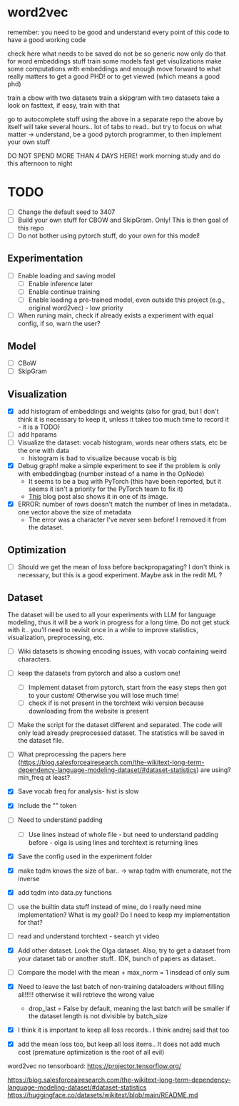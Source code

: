 # word2vec

remember: you need to be good and understand every point of this code to have a good working code


check here what needs to be saved
do not be so generic now
only do that for word embeddings stuff
train some models fast
get visulizations
make some computations with embeddings and enough
move forward to what really matters to get a good PHD! or to get viewed (which means a good phd)


train a cbow with two datasets
train a skipgram with two datasets
take a look on fasttext, if easy, train with that

go to autocomplete stuff using the above in a separate repo
the above by itself will take several hours..
lot of tabs to read.. but try to focus on what matter -> understand, be a good pytorch programmer, to then implement your own stuff


DO NOT SPEND MORE THAN 4 DAYS HERE!
work morning
study and do this afternoon to night

# TODO

- [ ] Change the default seed to 3407 
- [ ] Build your own stuff for CBOW and SkipGram. Only! This is then goal of this repo
 - [ ] Do not bother using pytorch stuff, do your own for this model! 

## Experimentation

- [ ] Enable loading and saving model
    - [ ] Enable inference later
    - [ ] Enable continue training
    - [ ] Enable loading a pre-trained model, even outside this project (e.g., original word2vec) - low priority
- [ ] When runing main, check if already exists a experiment with equal config, if so, warn the user?

## Model

- [ ] CBoW
- [ ] SkipGram

## Visualization
- [x] add histogram of embeddings and weights (also for grad, but I don't think it is necessary to keep it, unless it takes too much time to record it - it is a TODO)
- [ ] add hparams
- [ ] Visualize the dataset: vocab histogram, words near others stats, etc be the one with data
    - histogram is bad to visualize because vocab is big
- [x] Debug graph! make a simple experiment to see if the problem is only with embeddingbag (number instead of a name in the OpNode)
    - It seems to be a bug with PyTorch (this have been reported, but it seems it isn't a priority for the PyTorch team to fix it)
    - [This](https://towardsdatascience.com/a-complete-guide-to-using-tensorboard-with-pytorch-53cb2301e8c3) blog post also shows it in one of its image.
- [x] ERROR: number of rows doesn't match the number of lines in metadata.. one vector above the size of metadata
    - The error was a <BOM> character I've never seen before! I removed it from the dataset. 

## Optimization

- [ ] Should we get the mean of loss before backpropagating? I don't think is necessary, but this is a good experiment. Maybe ask in the redit ML ?

## Dataset

The dataset will be used to all your experiments with LLM for language modeling, thus it will be a work in progress for a long time.
Do not get stuck with it.. you'll need to revisit once in a while to improve statistics, visualization, preprocessing, etc.

- [ ] Wiki datasets is showing encoding issues, with vocab containing weird characters.

- [ ] keep the datasets from pytorch and also a custom one!
    - [ ] Implement dataset from pytorch, start from the easy steps then got to your custom! Otherwise you will lose much time!
    - [ ] check if <bom> is not present in the torchtext wiki version because downloading from the website is present
- [ ] Make the script for the dataset different and separated. The code will only load already preprocessed dataset. The statistics will be saved in the dataset file.

- [ ] What preprocessing the papers here (https://blog.salesforceairesearch.com/the-wikitext-long-term-dependency-language-modeling-dataset/#dataset-statistics) are using? min_freq at least?
- [x] Save vocab freq for analysis- hist is slow
- [x] Include the "<unk>" token
- [ ] Need to understand padding
    - [ ] Use lines instead of whole file - but need to understand padding before - olga is using lines and torchtext is returning lines
- [x] Save the config used in the experiment folder
- [x] make tqdm knows the size of bar.. -> wrap tqdm with enumerate, not the inverse
- [x] add tqdm into data.py functions
- [ ] use the builtin data stuff instead of mine, do I really need mine implementation? What is my goal? Do I need to keep my implementation for that?
- [ ] read and understand torchtext - search yt video

- [x] Add other dataset. Look the Olga dataset. Also, try to get a dataset from your dataset tab or another stuff.. IDK, bunch of papers as dataset..
- [ ] Compare the model with the mean + max_norm = 1 insdead of only sum
- [x] Need to leave the last batch of non-training dataloaders without filling all!!!!! otherwise it will retrieve the wrong value
    - drop_last = False by default, meaning the last batch will be smaller if the dataset length is not divisible by batch_size
- [x] I think it is important to keep all loss records.. I think andrej said that too
- [x] add the mean loss too, but keep all loss items.. It does not add much cost (premature optimization is the root of all evil)



word2vec no tensorboard: https://projector.tensorflow.org/


https://blog.salesforceairesearch.com/the-wikitext-long-term-dependency-language-modeling-dataset/#dataset-statistics
https://huggingface.co/datasets/wikitext/blob/main/README.md
